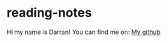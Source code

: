 # reading-notes

Hi my name is Darran! You can find me on: [My github](https://darranholmes74.github.io/reading-notes)
